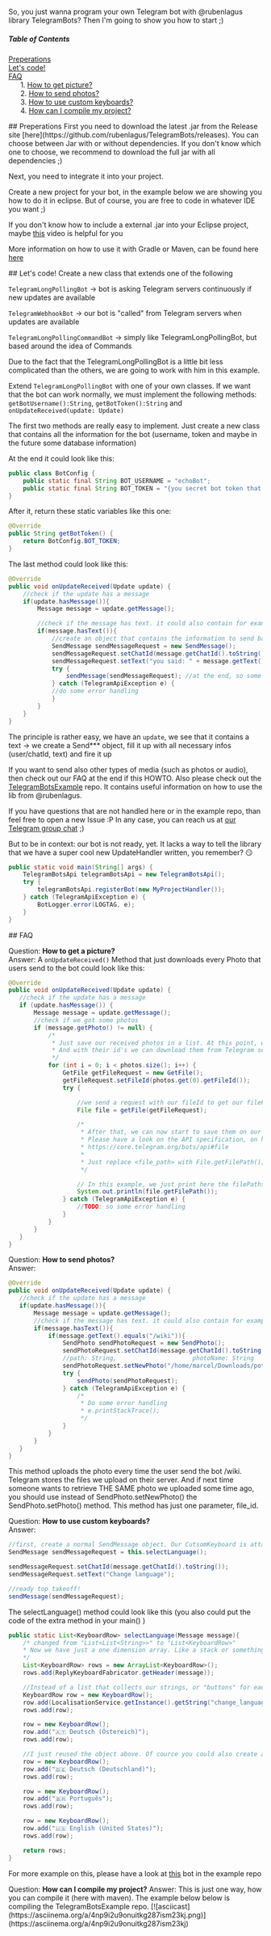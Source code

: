 So, you just wanna program your own Telegram bot with @rubenlagus library TelegramBots? Then I'm going to show you how to start ;)

##### Table of Contents  
[Preperations](#preperations)  
[Let's code!](#lets_code)  
[FAQ](#faq)  
    &nbsp;&nbsp;&nbsp;&nbsp;&nbsp;&nbsp;1. [How to get picture?](#question_how_to_get_picture)  
    &nbsp;&nbsp;&nbsp;&nbsp;&nbsp;&nbsp;2. [How to send photos?](#question_how_to_send_photos)  
    &nbsp;&nbsp;&nbsp;&nbsp;&nbsp;&nbsp;3. [How to use custom keyboards?](#question_how_to_use_custom_keyboards)  
    &nbsp;&nbsp;&nbsp;&nbsp;&nbsp;&nbsp;4. [How can I compile my project?](#question_how_to_compile)  
    
    

<a name="preperations"/>
## Preperations
First you need to download the latest .jar from the Release site [here](https://github.com/rubenlagus/TelegramBots/releases). You can choose between Jar with or without dependencies. If you don't know which one to choose, we recommend to download the full jar with all dependencies ;)

Next, you need to integrate it into your project.

Create a new project for your bot, in the example below we are showing you how to do it in eclipse. But of course, you are free to code in whatever IDE you want ;)

If you don't know how to include a external .jar into your Eclipse project, maybe [this](https://www.youtube.com/watch?v=VWnfHkBgO1I) video is helpful for you

More information on how to use it with Gradle or Maven, can be found here [here](https://jitpack.io/#rubenlagus/TelegramBots)


<a name="lets_code"/>
## Let's code!
Create a new class that extends one of the following

```TelegramLongPollingBot``` -> bot is asking Telegram servers continuously if new updates are available

```TelegramWebhookBot``` -> our bot is "called" from Telegram servers when updates are available

```TelegramLongPollingCommandBot``` -> simply like TelegramLongPollingBot, but based around the idea of Commands

Due to the fact that the TelegramLongPollingBot is a little bit less complicated than the others, we are going to work with him in this example.

Extend ```TelegramLongPollingBot``` with one of your own classes. If we want that the bot can work normally, we must implement the following methods: ```getBotUsername():String```, ```getBotToken():String``` and ```onUpdateReceived(update: Update)```

The first two methods are really easy to implement. Just create a new class that contains all the information for the bot (username, token and maybe in the future some database information)

At the end it could look like this:

```java
public class BotConfig {
    public static final String BOT_USERNAME = "echoBot";
    public static final String BOT_TOKEN = "{you secret bot token that you got from BotFather}";
}
```

After it, return these static variables like this one:
```java
@Override
public String getBotToken() {
    return BotConfig.BOT_TOKEN;
}
```

The last method could look like this:

```java
@Override
public void onUpdateReceived(Update update) {
    //check if the update has a message
    if(update.hasMessage()){
        Message message = update.getMessage();

        //check if the message has text. it could also contain for example a location ( message.hasLocation() )
        if(message.hasText()){
            //create an object that contains the information to send back the message
            SendMessage sendMessageRequest = new SendMessage();
            sendMessageRequest.setChatId(message.getChatId().toString()); //who should get from the message the sender that sent it.
            sendMessageRequest.setText("you said: " + message.getText());
            try {
                sendMessage(sendMessageRequest); //at the end, so some magic and send the message ;)
            } catch (TelegramApiException e) {
            //do some error handling
            }
        }
    }
}
```
The principle is rather easy, we have an ```update```, we see that it contains a text -> we create a Send*** object, fill it up with all necessary infos (user/chatId, text) and fire it up
        
If you want to send also other types of media (such as photos or audio), then check out our FAQ at the end if this HOWTO. Also please check out the [TelegramBotsExample](https://github.com/rubenlagus/TelegramBotsExample) repo. It contains useful information on how to use the lib from @rubenlagus.
        
If you have questions that are not handled here or in the example repo, than feel free to open a new Issue :P
In any case, you can reach us at [our Telegram group chat](https://telegram.me/JavaBotsApi) ;)
        
But to be in context: our bot is not ready, yet. It lacks a way to tell the library that we have a super cool new UpdateHandler written, you remember? 😏
        
        
```java
public static void main(String[] args) {
    TelegramBotsApi telegramBotsApi = new TelegramBotsApi();
    try {
        telegramBotsApi.registerBot(new MyProjectHandler());
    } catch (TelegramApiException e) {
        BotLogger.error(LOGTAG, e);
    }
}
```
        
<a name="faq"/>
## FAQ  
   
   Question: <a name="question_how_to_get_picture"/>
   <b>How to get a picture?</b>  
   Answer: A ```onUpdateReceived()``` Method that just downloads every Photo that users send to the bot could look like this:  
   
```java
@Override
public void onUpdateReceived(Update update) {
   //check if the update has a message
   if (update.hasMessage()) {
       Message message = update.getMessage();
       //check if we got some photos
       if (message.getPhoto() != null) {
           /*
            * Just save our received photos in a list. At this point, we do not really have the photos. We have just their id.
            * And with their id's we can download them from Telegram servers
            */
           for (int i = 0; i < photos.size(); i++) {
               GetFile getFileRequest = new GetFile();
               getFileRequest.setFileId(photos.get(0).getFileId());
               try {

                   //we send a request with our fileId to get our filePath.
                   File file = getFile(getFileRequest);

                   /*
                    * After that, we can now start to save them on our local machine.
                    * Please have a look on the API specification, on how to download the files with their filepaths you just got in the code above
                    * https://core.telegram.org/bots/api#file
                    *
                    * Just replace <file_path> with File.getFilePath();
                    */

                   // In this example, we just print here the filePaths
                   System.out.println(file.getFilePath());
               } catch (TelegramApiException e) {
                   //TODO: so some error handling
               }
           }
       }
   }
}
```
   Question: <a name="question_how_to_send_photos"/>
    <b>How to send photos?</b>  
    Answer:  
      
   
```java
@Override
public void onUpdateReceived(Update update) {
   //check if the update has a message
   if(update.hasMessage()){
       Message message = update.getMessage();
       //check if the message has text. it could also contain for example a location ( message.hasLocation() )
       if(message.hasText()){
           if(message.getText().equals("/wiki")){
               SendPhoto sendPhotoRequest = new SendPhoto();
               sendPhotoRequest.setChatId(message.getChatId().toString());
               //path: String,                     photoName: String
               sendPhotoRequest.setNewPhoto("/home/marcel/Downloads/potd_wikipedia.jpg", "Good Friday.jpg"); //
               try {
                   sendPhoto(sendPhotoRequest);
               } catch (TelegramApiException e) {
                   /*
                    * Do some error handling
                    * e.printStackTrace();
                    */
               }
           }
       }
   }
}
```
   
   This method uploads the photo every time the user send the bot /wiki. Telegram stores the files we upload on their server. And if next time someone wants to retrieve THE SAME photo we uploaded some time ago, you should use instead of SendPhoto.setNewPhoto() the SendPhoto.setPhoto() method. This method has just one parameter, file_id.
   
   Question: <a name="question_how_to_use_custom_keyboards"/> 
   <b>How to use custom keyboards?</b>    
   Answer:
```java
//first, create a normal SendMessage object. Our CutsomKeyboard is attached to this object. But don't forget to assign a text. Otherwise the user get's no message
SendMessage sendMessageRequest = this.selectLanguage();

sendMessageRequest.setChatId(message.getChatId().toString());
sendMessageRequest.setText("Change language");

//ready top takeoff!
sendMessage(sendMessageRequest);
```

The selectLanguage() method could look like this (you also could put the code of the extra method in your main() )

```java
public static List<KeyboardRow> selectLanguage(Message message){
    /* changed from "List<List<String>>" to "List<KeyboardRow>"
    * Now we have just a one dimension array. Like a stack or something like that
    */
    List<KeyboardRow> rows = new ArrayList<KeyboardRow>();
    rows.add(ReplyKeyboardFabricator.getHeader(message));

    //Instead of a list that collects our strings, or "buttons" for each row, now we have a own Object for that
    KeyboardRow row = new KeyboardRow();
    row.add(LocalisationService.getInstance().getString("change_language", DatabaseManager.getInstance().getUserLanguage(EchoHandler.getUserId(message))));
    rows.add(row);

    row = new KeyboardRow();
    row.add("🇦🇹 Deutsch (Östereich)");
    rows.add(row);

    //I just reused the object above. Of cource you could also create a new Keyboardrow for each real row
    row = new KeyboardRow();
    row.add("🇩🇪 Deutsch (Deutschland)");
    rows.add(row);

    row = new KeyboardRow();
    row.add("🇧🇷 Português");
    rows.add(row);

    row = new KeyboardRow();
    row.add("🇺🇸 English (United States)");
    rows.add(row);

    return rows;
}
```

For more example on this, please have a look at [this](https://github.com/rubenlagus/TelegramBotsExample/blob/master/src/main/java/org/telegram/updateshandlers/WeatherHandlers.java) bot in the example repo
   
   <a name="question_how_to_compile"/>
   Question: <b>How can I compile my project?</b>     
   Answer: This is just one way, how you can compile it (here with maven). The example below below is compiling the TelegramBotsExample repo. 
   [![asciicast](https://asciinema.org/a/4np9i2u9onuitkg287ism23kj.png)](https://asciinema.org/a/4np9i2u9onuitkg287ism23kj)
   
   
